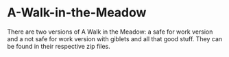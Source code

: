 # A-Walk-in-the-Meadow

There are two versions of A Walk in the Meadow: a safe for work version and a not safe for work version with giblets and all that good stuff. They can be found in their respective zip files.

